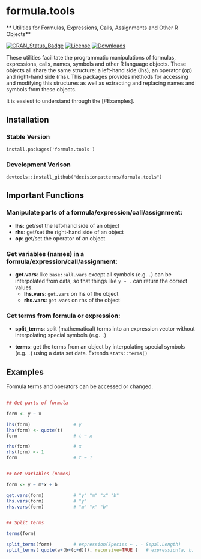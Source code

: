 # formula.tools 

** Utilities for Formulas, Expressions, Calls, Assignments and Other R Objects**

[![CRAN_Status_Badge](https://www.r-pkg.org/badges/version/formula.tools)](https://cran.r-project.org/package=formula.tools)
[![License](https://img.shields.io/badge/license-GPL%20%28%3E=%202%29-brightgreen.svg?style=flat)](https://www.gnu.org/licenses/gpl-2.0.html) 
[![Downloads](https://cranlogs.r-pkg.org/badges/formula.tools?color=brightgreen)](https://www.r-pkg.org/pkg/formula.tools)

These utilities facilitate the programmatic manipulations of formulas, 
expressions, calls, names, symbols and other R language objects. These objects 
all share the same structure: a left-hand side (lhs), an operator (op) and 
right-hand side (rhs). This packages provides methods for accessing and 
modifying this structures as well as extracting and replacing names and 
symbols from these objects.

It is easiest to understand through the [#Examples].


## Installation 

### Stable Version 

    install.packages('formula.tools')

### Development Verison 

    devtools::install_github("decisionpatterns/formula.tools")
    
    
## Important Functions 

### Manipulate parts of a formula/expression/call/assignment:

 - **lhs**: get/set the left-hand side of an object
 - **rhs**: get/set the right-hand side of an object
 - **op**: get/set the operator of an object
 

### Get variables (names) in a formula/expression/call/assignment: 

 - **get.vars**: like `base::all.vars` except all symbols (e.g. `.`) can be
   interpolated from data, so that things like `y ~ .` can return the correct 
   values.
   - **lhs.vars**: `get.vars` on lhs of the object 
   - **rhs.vars**: `get.vars` on rhs of the object
   
   
### Get terms from formula or expression:

 - **split_terms**: split (mathematical) terms into an expression vector without
   interpolating special symbols (e.g. `.`)

 - **terms**: get the terms from an object by interpolating special symbols 
       (e.g. `.`) using a data set data.  Extends `stats::terms()`  
  

## Examples 

Formula terms and operators can be accessed or changed. 

```r

## Get parts of formula 

form <- y ~ x 

lhs(form)                # y
lhs(form) <- quote(t)
form                     # t ~ x

rhs(form)                # x
rhs(form) <- 1
form                     # t ~ 1


## Get variables (names)

form <- y ~ m*x + b

get.vars(form)           # "y" "m" "x" "b"
lhs.vars(form)           # "y"
rhs.vars(form)           # "m" "x" "b"


## Split terms

terms(form)

split_terms(form)        # expression(Species ~ . - Sepal.Length)
split_terms( quote(a+(b+(c+d))), recursive=TRUE )   # expression(a, b, c, d)

```
    
